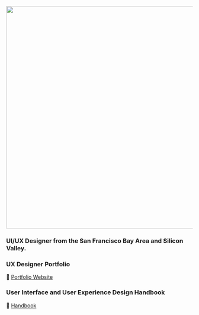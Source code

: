 <div align="center" width="50">
<img src="https://github.com/hillodesign/hillodesign/blob/master/img/sf.gif" width="600"/>
</div>

<h3>UI/UX Designer from the San Francisco Bay Area and Silicon Valley.</h3>
  
### UX Designer Portfolio
:page_facing_up: [Portfolio Website](http://www.hillodesign.com)

### User Interface and User Experience Design Handbook
:book: [Handbook](https://github.com/hillodesign/user_interface_and_user_experience_design_handbook)
